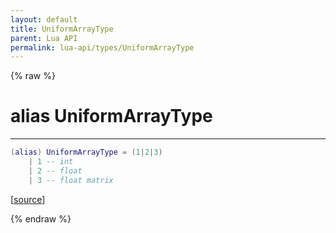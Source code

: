 ```yaml
---
layout: default
title: UniformArrayType
parent: Lua API
permalink: lua-api/types/UniformArrayType
---
```


{% raw %}

# alias UniformArrayType
---



```lua
(alias) UniformArrayType = (1|2|3)
    | 1 -- int
    | 2 -- float
    | 3 -- float matrix

```




[<a href="https://github.com/beyond-all-reason/RecoilEngine/blob/b4d0041e4c68c34dace9abf492f9193d28ef5d7e/rts/Lua/LuaShaders.cpp#L1150-L1155" target="_blank">source</a>]


{% endraw %}